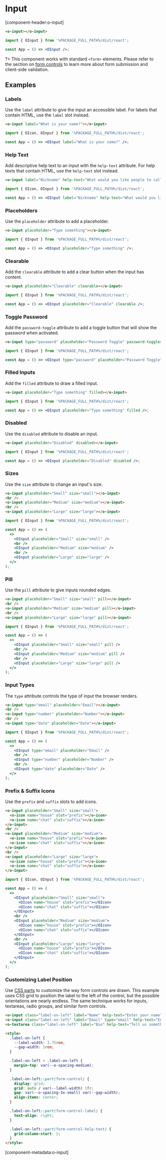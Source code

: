 # Input

[component-header:o-input]

```html preview
<o-input></o-input>
```

```jsx react
import { OInput } from '%PACKAGE_FULL_PATH%/dist/react';

const App = () => <OInput />;
```

?> This component works with standard `<form>` elements. Please refer to the section on [form controls](/getting-started/form-controls) to learn more about form submission and client-side validation.

## Examples

### Labels

Use the `label` attribute to give the input an accessible label. For labels that contain HTML, use the `label` slot instead.

```html preview
<o-input label="What is your name?"></o-input>
```

```jsx react
import { OIcon, OInput } from '%PACKAGE_FULL_PATH%/dist/react';

const App = () => <OInput label="What is your name?" />;
```

### Help Text

Add descriptive help text to an input with the `help-text` attribute. For help texts that contain HTML, use the `help-text` slot instead.

```html preview
<o-input label="Nickname" help-text="What would you like people to call you?"></o-input>
```

```jsx react
import { OIcon, OInput } from '%PACKAGE_FULL_PATH%/dist/react';

const App = () => <OInput label="Nickname" help-text="What would you like people to call you?" />;
```

### Placeholders

Use the `placeholder` attribute to add a placeholder.

```html preview
<o-input placeholder="Type something"></o-input>
```

```jsx react
import { OInput } from '%PACKAGE_FULL_PATH%/dist/react';

const App = () => <OInput placeholder="Type something" />;
```

### Clearable

Add the `clearable` attribute to add a clear button when the input has content.

```html preview
<o-input placeholder="Clearable" clearable></o-input>
```

```jsx react
import { OInput } from '%PACKAGE_FULL_PATH%/dist/react';

const App = () => <OInput placeholder="Clearable" clearable />;
```

### Toggle Password

Add the `password-toggle` attribute to add a toggle button that will show the password when activated.

```html preview
<o-input type="password" placeholder="Password Toggle" password-toggle></o-input>
```

```jsx react
import { OInput } from '%PACKAGE_FULL_PATH%/dist/react';

const App = () => <OInput type="password" placeholder="Password Toggle" size="medium" password-toggle />;
```

### Filled Inputs

Add the `filled` attribute to draw a filled input.

```html preview
<o-input placeholder="Type something" filled></o-input>
```

```jsx react
import { OInput } from '%PACKAGE_FULL_PATH%/dist/react';

const App = () => <OInput placeholder="Type something" filled />;
```

### Disabled

Use the `disabled` attribute to disable an input.

```html preview
<o-input placeholder="Disabled" disabled></o-input>
```

```jsx react
import { OInput } from '%PACKAGE_FULL_PATH%/dist/react';

const App = () => <OInput placeholder="Disabled" disabled />;
```

### Sizes

Use the `size` attribute to change an input's size.

```html preview
<o-input placeholder="Small" size="small"></o-input>
<br />
<o-input placeholder="Medium" size="medium"></o-input>
<br />
<o-input placeholder="Large" size="large"></o-input>
```

```jsx react
import { OInput } from '%PACKAGE_FULL_PATH%/dist/react';

const App = () => (
  <>
    <OInput placeholder="Small" size="small" />
    <br />
    <OInput placeholder="Medium" size="medium" />
    <br />
    <OInput placeholder="Large" size="large" />
  </>
);
```

### Pill

Use the `pill` attribute to give inputs rounded edges.

```html preview
<o-input placeholder="Small" size="small" pill></o-input>
<br />
<o-input placeholder="Medium" size="medium" pill></o-input>
<br />
<o-input placeholder="Large" size="large" pill></o-input>
```

```jsx react
import { OInput } from '%PACKAGE_FULL_PATH%/dist/react';

const App = () => (
  <>
    <OInput placeholder="Small" size="small" pill />
    <br />
    <OInput placeholder="Medium" size="medium" pill />
    <br />
    <OInput placeholder="Large" size="large" pill />
  </>
);
```

### Input Types

The `type` attribute controls the type of input the browser renders.

```html preview
<o-input type="email" placeholder="Email"></o-input>
<br />
<o-input type="number" placeholder="Number"></o-input>
<br />
<o-input type="date" placeholder="Date"></o-input>
```

```jsx react
import { OInput } from '%PACKAGE_FULL_PATH%/dist/react';

const App = () => (
  <>
    <OInput type="email" placeholder="Email" />
    <br />
    <OInput type="number" placeholder="Number" />
    <br />
    <OInput type="date" placeholder="Date" />
  </>
);
```

### Prefix & Suffix Icons

Use the `prefix` and `suffix` slots to add icons.

```html preview
<o-input placeholder="Small" size="small">
  <o-icon name="house" slot="prefix"></o-icon>
  <o-icon name="chat" slot="suffix"></o-icon>
</o-input>
<br />
<o-input placeholder="Medium" size="medium">
  <o-icon name="house" slot="prefix"></o-icon>
  <o-icon name="chat" slot="suffix"></o-icon>
</o-input>
<br />
<o-input placeholder="Large" size="large">
  <o-icon name="house" slot="prefix"></o-icon>
  <o-icon name="chat" slot="suffix"></o-icon>
</o-input>
```

```jsx react
import { OIcon, OInput } from '%PACKAGE_FULL_PATH%/dist/react';

const App = () => (
  <>
    <OInput placeholder="Small" size="small">
      <OIcon name="house" slot="prefix"></OIcon>
      <OIcon name="chat" slot="suffix"></OIcon>
    </OInput>
    <br />
    <OInput placeholder="Medium" size="medium">
      <OIcon name="house" slot="prefix"></OIcon>
      <OIcon name="chat" slot="suffix"></OIcon>
    </OInput>
    <br />
    <OInput placeholder="Large" size="large">
      <OIcon name="house" slot="prefix"></OIcon>
      <OIcon name="chat" slot="suffix"></OIcon>
    </OInput>
  </>
);
```

### Customizing Label Position

Use [CSS parts](#css-parts) to customize the way form controls are drawn. This example uses CSS grid to position the label to the left of the control, but the possible orientations are nearly endless. The same technique works for inputs, textareas, radio groups, and similar form controls.

```html preview
<o-input class="label-on-left" label="Name" help-text="Enter your name""></o-input>
<o-input class="label-on-left" label="Email" type="email" help-text="Enter your email"></o-input>
<o-textarea class="label-on-left" label="Bio" help-text="Tell us something about yourself"></o-textarea>

<style>
  .label-on-left {
    --label-width: 3.75rem;
    --gap-width: 1rem;
  }

  .label-on-left + .label-on-left {
    margin-top: var(--o-spacing-medium);
  }

  .label-on-left::part(form-control) {
    display: grid;
    grid: auto / var(--label-width) 1fr;
    gap: var(--o-spacing-3x-small) var(--gap-width);
    align-items: center;
  }

  .label-on-left::part(form-control-label) {
    text-align: right;
  }

  .label-on-left::part(form-control-help-text) {
    grid-column-start: 2;
  }
</style>
```

[component-metadata:o-input]
